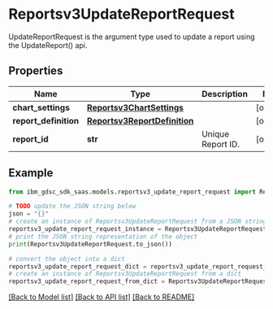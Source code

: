 # Reportsv3UpdateReportRequest

UpdateReportRequest is the argument type used to update a report using the UpdateReport() api.

## Properties

Name | Type | Description | Notes
------------ | ------------- | ------------- | -------------
**chart_settings** | [**Reportsv3ChartSettings**](Reportsv3ChartSettings.md) |  | [optional] 
**report_definition** | [**Reportsv3ReportDefinition**](Reportsv3ReportDefinition.md) |  | [optional] 
**report_id** | **str** | Unique Report ID. | [optional] 

## Example

```python
from ibm_gdsc_sdk_saas.models.reportsv3_update_report_request import Reportsv3UpdateReportRequest

# TODO update the JSON string below
json = "{}"
# create an instance of Reportsv3UpdateReportRequest from a JSON string
reportsv3_update_report_request_instance = Reportsv3UpdateReportRequest.from_json(json)
# print the JSON string representation of the object
print(Reportsv3UpdateReportRequest.to_json())

# convert the object into a dict
reportsv3_update_report_request_dict = reportsv3_update_report_request_instance.to_dict()
# create an instance of Reportsv3UpdateReportRequest from a dict
reportsv3_update_report_request_from_dict = Reportsv3UpdateReportRequest.from_dict(reportsv3_update_report_request_dict)
```
[[Back to Model list]](../README.md#documentation-for-models) [[Back to API list]](../README.md#documentation-for-api-endpoints) [[Back to README]](../README.md)


